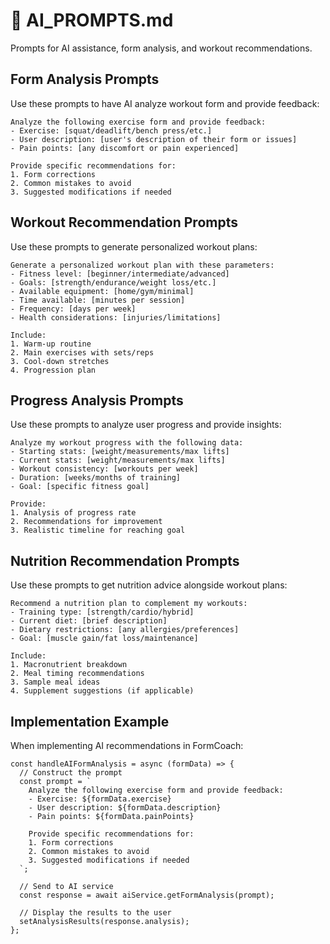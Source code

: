 
# 🤖 AI_PROMPTS.md
Prompts for AI assistance, form analysis, and workout recommendations.

## Form Analysis Prompts

Use these prompts to have AI analyze workout form and provide feedback:

```
Analyze the following exercise form and provide feedback:
- Exercise: [squat/deadlift/bench press/etc.]
- User description: [user's description of their form or issues]
- Pain points: [any discomfort or pain experienced]

Provide specific recommendations for:
1. Form corrections
2. Common mistakes to avoid
3. Suggested modifications if needed
```

## Workout Recommendation Prompts

Use these prompts to generate personalized workout plans:

```
Generate a personalized workout plan with these parameters:
- Fitness level: [beginner/intermediate/advanced]
- Goals: [strength/endurance/weight loss/etc.]
- Available equipment: [home/gym/minimal]
- Time available: [minutes per session]
- Frequency: [days per week]
- Health considerations: [injuries/limitations]

Include:
1. Warm-up routine
2. Main exercises with sets/reps
3. Cool-down stretches
4. Progression plan
```

## Progress Analysis Prompts

Use these prompts to analyze user progress and provide insights:

```
Analyze my workout progress with the following data:
- Starting stats: [weight/measurements/max lifts]
- Current stats: [weight/measurements/max lifts]
- Workout consistency: [workouts per week]
- Duration: [weeks/months of training]
- Goal: [specific fitness goal]

Provide:
1. Analysis of progress rate
2. Recommendations for improvement
3. Realistic timeline for reaching goal
```

## Nutrition Recommendation Prompts

Use these prompts to get nutrition advice alongside workout plans:

```
Recommend a nutrition plan to complement my workouts:
- Training type: [strength/cardio/hybrid]
- Current diet: [brief description]
- Dietary restrictions: [any allergies/preferences]
- Goal: [muscle gain/fat loss/maintenance]

Include:
1. Macronutrient breakdown
2. Meal timing recommendations
3. Sample meal ideas
4. Supplement suggestions (if applicable)
```

## Implementation Example

When implementing AI recommendations in FormCoach:

```tsx
const handleAIFormAnalysis = async (formData) => {
  // Construct the prompt
  const prompt = `
    Analyze the following exercise form and provide feedback:
    - Exercise: ${formData.exercise}
    - User description: ${formData.description}
    - Pain points: ${formData.painPoints}
    
    Provide specific recommendations for:
    1. Form corrections
    2. Common mistakes to avoid
    3. Suggested modifications if needed
  `;
  
  // Send to AI service
  const response = await aiService.getFormAnalysis(prompt);
  
  // Display the results to the user
  setAnalysisResults(response.analysis);
};
```
